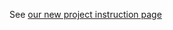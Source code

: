 
See [our new project instruction page](http://appers-lab.com/guides/project-instructions-billihomes)
